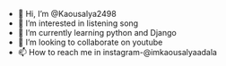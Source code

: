 - 👋 Hi, I’m @Kaousalya2498
- 👀 I’m interested in listening song
- 🌱 I’m currently learning python and Django
- 💞️ I’m looking to collaborate on youtube
- 📫 How to reach me in instagram-@imkaousalyaadala

<!---
Kaousalya2498/Kaousalya2498 is a ✨ special ✨ repository because its `README.md` (this file) appears on your GitHub profile.
You can click the Preview link to take a look at your changes.
--->
